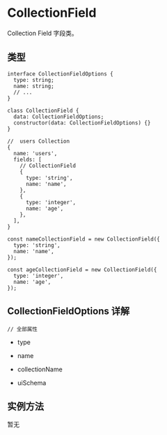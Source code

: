 # CollectionField

Collection Field 字段类。

## 类型

```tsx | pure
interface CollectionFieldOptions {
  type: string;
  name: string;
  // ...
}

class CollectionField {
  data: CollectionFieldOptions;
  constructor(data: CollectionFieldOptions) {}
}
```

```tsx | pure
//  users Collection
{
  name: 'users',
  fields: [
    // CollectionField
    {
      type: 'string',
      name: 'name',
    },
    {
      type: 'integer',
      name: 'age',
    },
  ],
}

const nameCollectionField = new CollectionField({
  type: 'string',
  name: 'name',
});

const ageCollectionField = new CollectionField({
  type: 'integer',
  name: 'age',
});
```


## CollectionFieldOptions 详解

```tsx | pure
// 全部属性
```

- type

- name

- collectionName

- uiSchema


<!-- 关于 `CollectionField` 的更多信息，请参考 [数据表和字段](https://docs.nocobase.com/development/server/collections) 和 [关系字段](https://docs.nocobase.com/development/server/collections/association-fields) -->

## 实例方法

暂无
